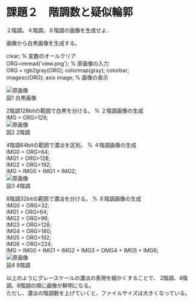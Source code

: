 # 課題２　階調数と疑似輪郭
２階調，４階調，８階調の画像を生成せよ．

画像から白黒画像を生成する。

clear; % 変数のオールクリア  
ORG=imread('view.png'); % 原画像の入力  
ORG = rgb2gray(ORG); colormap(gray); colorbar;  
imagesc(ORG); axis image; % 画像の表示  

![原画像](https://github.com/Seiya070/Image_Process/blob/master/image/2-1.png?raw=true)  
図1 白黒画像

2階調128bitの範囲で白黒を分ける。
% ２階調画像の生成  
IMG = ORG>128;  
![原画像](https://github.com/Seiya070/Image_Process/blob/master/image/2-2.png?raw=true)  
図2 2階調

4階調64bitの範囲で濃淡を区別。
% ４階調画像の生成  
IMG0 = ORG>64;  
IMG1 = ORG>128;  
IMG2 = ORG>192;  
IMG = IMG0 + IMG1 + IMG2;  
![原画像](https://github.com/Seiya070/Image_Process/blob/master/image/2-3.png?raw=true)  
図3 4階調

8階調32bitの範囲で濃淡を分ける。
% ８階調画像の生成  
IMG0 = ORG>32;  
IMG1 = ORG>64;  
IMG2 = ORG>96;  
IMG3 = ORG>128;  
IMG4 = ORG>160;  
IMG5 = ORG>192;  
IMG6 = ORG>224;  
IMG = IMG0 + IMG1 + IMG2 + IMG3 + OMG4 + IMG5 + IMG6;  
![原画像](https://github.com/Seiya070/Image_Process/blob/master/image/2-4.png?raw=true)  
図4 8階調

以上のようにグレースケールの濃淡の表現を細かくすることで、
2階調、4階調、8階調の順に画像が鮮明になる。  
ただし、濃淡の階調数を上げていくと、ファイルサイズは大きくなっている。

